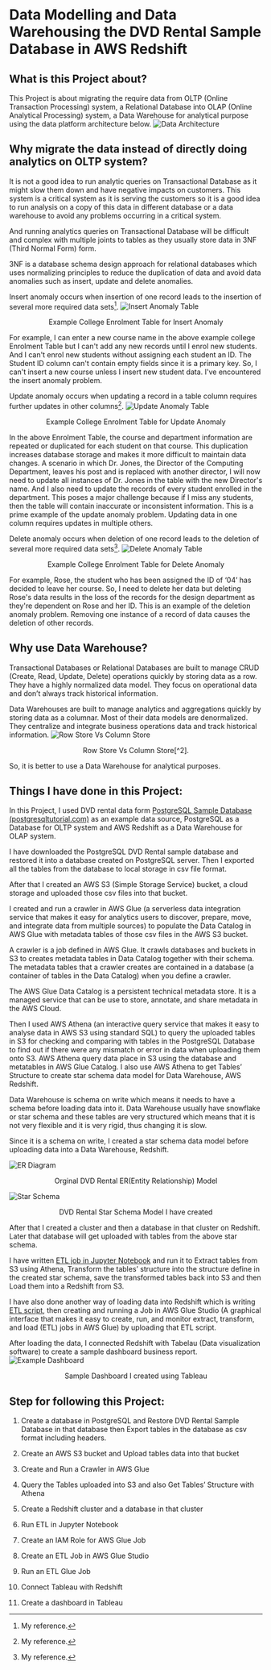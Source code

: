 # Data Modelling and Data Warehousing the DVD Rental Sample Database in AWS Redshift
## What is this Project about?
This Project is about migrating the require data from OLTP (Online Transaction Processing) system, a Relational Database into OLAP (Online Analytical Processing) system, a Data Warehouse for analytical purpose using the data platform architecture below.
![Data Architecture](https://github.com/PhoneSettPaing/DVD_Rental/blob/b8e9287e20fd546f23e64e5e2284b3a27e3a3d60/images/Data_Architecture.PNG)

## Why migrate the data instead of directly doing analytics on OLTP system?
It is not a good idea to run analytic queries on Transactional Database as it might slow them down and have negative impacts on customers. This system is a critical system as it is serving the customers so it is a good idea to run analysis on a copy of this data in different database or a data warehouse to avoid any problems occurring in a critical system.

And running analytics queries on Transactional Database will be difficult and complex with multiple joints to tables as they usually store data in 3NF (Third Normal Form) form.

3NF is a database schema design approach for relational databases which uses normalizing principles to reduce the duplication of data and avoid data anomalies such as insert, update and delete anomalies.

Insert anomaly occurs when insertion of one record leads to the insertion of several more required data sets[^1].
![Insert Anomaly Table](https://github.com/PhoneSettPaing/DVD_Rental/blob/3a926377db2ab83965c8cbfd232aca3362585fe9/images/Insert%20anomaly.PNG)
<p align='center'>Example College Enrolment Table for Insert Anomaly</p>

For example, I can enter a new course name in the above example college Enrolment Table but I can't add any new records until I enrol new students. And I can't enrol new students without assigning each student an ID. The Student ID column can't contain empty fields since it is a primary key. So, I can't insert a new course unless I insert new student data. I've encountered the insert anomaly problem.

Update anomaly occurs when updating a record in a table column requires further updates in other columns[^1].
![Update Anomaly Table](https://github.com/PhoneSettPaing/DVD_Rental/blob/87d26d871b383d9b79dae640d95f4198062ad6ba/images/Update%20anomaly.PNG)
<p align='center'>Example College Enrolment Table for Update Anomaly</p>

In the above Enrolment Table, the course and department information are repeated or duplicated for each student on that course. This duplication increases database storage and makes it more difficult to maintain data changes. A scenario in which Dr. Jones, the Director of the Computing Department, leaves his post and is replaced with another director, I will now need to update all instances of Dr. Jones in the table with the new Director's name. And I also need to update the records of every student enrolled in the department. This poses a major challenge because if I miss any students, then the table will contain inaccurate or inconsistent information. This is a prime example of the update anomaly problem. Updating data in one column requires updates in multiple others.

Delete anomaly occurs when deletion of one record leads to the deletion of several more required data sets[^1].
![Delete Anomaly Table](https://github.com/PhoneSettPaing/DVD_Rental/blob/87d26d871b383d9b79dae640d95f4198062ad6ba/images/Delete%20anomaly.PNG)
<p align='center'>Example College Enrolment Table for Delete Anomaly</p>

For example, Rose, the student who has been assigned the ID of ‘04’ has decided to leave her course. So, I need to delete her data but deleting Rose's data results in the loss of the records for the design department as they're dependent on Rose and her ID. This is an example of the deletion anomaly problem. Removing one instance of a record of data causes the deletion of other records.

## Why use Data Warehouse?
Transactional Databases or Relational Databases are built to manage CRUD (Create, Read, Update, Delete) operations quickly by storing data as a row. They have a highly normalized data model. They focus on operational data and don’t always track historical information.

Data Warehouses are built to manage analytics and aggregations quickly by storing data as a columnar. Most of their data models are denormalized. They centralize and integrate business operations data and track historical information.
![Row Store Vs Column Store](https://github.com/PhoneSettPaing/DVD_Rental/blob/ddd0d6078022e7fcd6bf64f31eb5f9d049b1169f/images/Row_vs_Column_Store.png)
<p align='center'>Row Store Vs Column Store[^2].</p>
So, it is better to use a Data Warehouse for analytical purposes.

## Things I have done in this Project:
In this Project, I used DVD rental data form [PostgreSQL Sample Database (postgresqltutorial.com)](https://www.postgresqltutorial.com/postgresql-getting-started/postgresql-sample-database/) as an example data source, PostgreSQL as a Database for OLTP system and AWS Redshift as a Data Warehouse for OLAP system.

I have downloaded the PostgreSQL DVD Rental sample database and restored it into a database created on PostgreSQL server. Then I exported all the tables from the database to local storage in csv file format.

After that I created an AWS S3 (Simple Storage Service) bucket, a cloud storage and uploaded those csv files into that bucket.

I created and run a crawler in AWS Glue (a serverless data integration service that makes it easy for analytics users to discover, prepare, move, and integrate data from multiple sources) to populate the Data Catalog in AWS Glue with metadata tables of those csv files in the AWS S3 bucket.

A crawler is a job defined in AWS Glue. It crawls databases and buckets in S3 to creates metadata tables in Data Catalog together with their schema. The metadata tables that a crawler creates are contained in a database (a container of tables in the Data Catalog) when you define a crawler.

The AWS Glue Data Catalog is a persistent technical metadata store. It is a managed service that can be use to store, annotate, and share metadata in the AWS Cloud.

Then I used AWS Athena (an interactive query service that makes it easy to analyse data in AWS S3 using standard SQL) to query the uploaded tables in S3 for checking and comparing with tables in the PostgreSQL Database to find out if there were any mismatch or error in data when uploading them onto S3. AWS Athena query data place in S3 using the database and metatables in AWS Glue Catalog. I also use AWS Athena to get Tables’ Structure to create star schema data model for Data Warehouse, AWS Redshift.

Data Warehouse is schema on write which means it needs to have a schema before loading data into it. Data Warehouse usually have snowflake or star schema and these tables are very structured which means that it is not very flexible and it is very rigid, thus changing it is slow.

Since it is a schema on write, I created a star schema data model before uploading data into a Data Warehouse, Redshift.

![ER Diagram](https://github.com/PhoneSettPaing/DVD_Rental/blob/1def632018be3434417b30349ecf62fa79d5afaf/images/dvdrental_ER_diagram.PNG)
<p align='center'>Orginal DVD Rental ER(Entity Relationship) Model</p>

![Star Schema](https://github.com/PhoneSettPaing/DVD_Rental/blob/1def632018be3434417b30349ecf62fa79d5afaf/images/dvdrental_star_schema.PNG)
<p align='center'>DVD Rental Star Schema Model I have created</p>

After that I created a cluster and then a database in that cluster on Redshift. Later that database will get uploaded with tables from the above star schema.

I have written [ETL job in Jupyter Notebook](https://github.com/PhoneSettPaing/DVD_Rental/blob/1def632018be3434417b30349ecf62fa79d5afaf/ETL.ipynb) and run it to Extract tables from S3 using Athena, Transform the tables’ structure into the structure define in the created star schema, save the transformed tables back into S3 and then Load them into a Redshift from S3.

I have also done another way of loading data into Redshift which is writing [ETL script](https://github.com/PhoneSettPaing/DVD_Rental/blob/1def632018be3434417b30349ecf62fa79d5afaf/ETL-Glue-Job.py), then creating and running a Job in AWS Glue Studio (A graphical interface that makes it easy to create, run, and monitor extract, transform, and load (ETL) jobs in AWS Glue) by uploading that ETL script.

After loading the data, I connected Redshift with Tabelau (Data visualization software) to create a sample dashboard business report.
![Example Dashboard](https://github.com/PhoneSettPaing/DVD_Rental/blob/1def632018be3434417b30349ecf62fa79d5afaf/images/DVD_Rental_Dashboard.PNG)
<p align='center'>Sample Dashboard I created using Tableau</p>

## Step for following this Project:
1.	Create a database in PostgreSQL and Restore DVD Rental Sample Database in that database then Export tables in the database as csv format including headers.

2.	Create an AWS S3 bucket and Upload tables data into that bucket

3.	Create and Run a Crawler in AWS Glue

4.	Query the Tables uploaded into S3 and also Get Tables’ Structure with Athena

5.	Create a Redshift cluster and a database in that cluster

6.	Run ETL in Jupyter Notebook

7.	Create an IAM Role for AWS Glue Job

8.	Create an ETL Job in AWS Glue Studio

9.	Run an ETL Glue Job

10.	Connect Tableau with Redshift

11.	Create a dashboard in Tableau 


[^1]: My reference.
[^2]: Every new line should be prefixed with 2 spaces.
